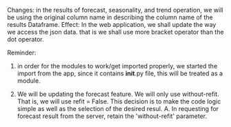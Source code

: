 Changes:
in the results of forecast, seasonality, and trend
operation, we will be using the original column name in describing the column name of the results Dataframe.
Effect:
In the web application, we shall update the way we access the json data. that is we shall use more bracket operator than the dot operator.



Reminder:
1. in order for the modules to work/get imported properly, we started the import from the app, since it contains **init**.py file, this will be treated as a module.

2. We will be updating the forecast feature. We will only use without-refit. That is, 
we will use refit = False. This decision is to make the code logic simple as well as the selection 
of the desired resul. 
    A. In requesting for forecast result from the server, retain the 'without-refit' parameter. 